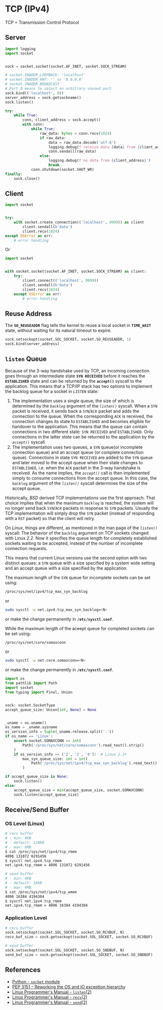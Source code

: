 # TCP (IPv4)

TCP = Transmission Control Protocol

## Server

```python
import logging
import socket


sock = socket.socket(socket.AF_INET, socket.SOCK_STREAM)

# socket.INADDR_LOOPBACK: 'localhost'
# socket.INADDR_ANY: '' or '0.0.0.0'
# socket.INADDR_BROADCAST
# Port 0 means to select an arbitrary unused port
sock.bind(('localhost', 0))
server_address = sock.getsockname()
sock.listen()

try:
    while True:
        conn, client_address = sock.accept()
        with conn:
            while True:
                raw_data: bytes = conn.recv(1024)
                if raw_data:
                    data = raw_data.decode('utf-8')
                    logging.debug(f'receive data {data} from {client_address}')
                    conn.sendall(raw_data)
                else:
                    logging.debug(f'no data from {client_address}')
                    break
            conn.shutdown(socket.SHUT_WR)
finally:
    sock.close()
```

## Client

```python
import socket


try:
    with socket.create_connection(('localhost', 9999)) as client
        client.sendall(b'data')
        client.recv(1024)
except OSError as err:
    # error handling
```

Or

```python
import socket


with socket.socket(socket.AF_INET, socket.SOCK_STREAM) as client:
    try:
        client.connect(('localhost', 9999))
        client.sendall(b'data')
        client.recv(1024)
    except OSError as err:
        # error handling
```

## Reuse Address

The **`SO_REUSEADDR`** flag tells the kernel to reuse a local socket in **`TIME_WAIT`** state,
without waiting for its natural timeout to expire.

```python
sock.setsockopt(socket.SOL_SOCKET, socket.SO_REUSEADDR, 1)
sock.bind(server_address)
```

## `listen` Queue

Because of the 3-way handshake used by TCP,
an incoming connection goes through an intermediate state **`SYN RECEIVED`**
before it reaches the **`ESTABLISHED`** state
and can be returned by the **`accept()`** syscall to the application.
This means that a TCP/IP stack has two options
to implement the backlog queue for a socket in *`LISTEN`* state:

1. The implementation uses a single queue,
the size of which is determined by the *`backlog`* argument of the *`listen()`* syscall.
When a `SYN` packet is received, it sends back a `SYN`/`ACK` packet and adds the connection to the queue.
When the corresponding `ACK` is received, the connection changes its state to `ESTABLISHED`
and becomes eligible for handover to the application.
This means that the queue can contain connections in two different state: `SYN RECEIVED` and `ESTABLISHED`.
Only connections in the latter state can be returned to the application by the *`accept()`* syscall.
2. The implementation uses two queues, a `SYN` queue(or incomplete connection queue)
and an accept queue (or complete connection queue).
Connections in state `SYN RECEIVED` are added to the `SYN` queue
and later moved to the accept queue when their state changes to `ESTABLISHED`,
i.e. when the `ACK` packet in the 3-way handshake is received.
As the name implies,
the *`accept()`* call is then implemented simply to consume connections from the accept queue.
In this case, the `backlog` argument of the *`listen()`* syscall determines the size of the accept queue.

Historically, *BSD* derived TCP implementations use the first approach.
That choice implies that when the maximum `backlog` is reached,
the system will no longer send back `SYN`/`ACK` packets in response to `SYN` packets.
Usually the TCP implementation will simply drop the `SYN` packet
(instead of responding with a `RST` packet) so that the client will retry.

On *Linux*, things are different, as mentioned in the man page of the *`listen()`* syscall:
The behavior of the `backlog` argument on TCP sockets changed with Linux *2.2*.
Now it specifies the queue length for completely established sockets waiting to be accepted,
instead of the number of incomplete connection requests.

This means that current Linux versions use the second option with two distinct queues:
a `SYN` queue with a size specified by a system wide setting
and an accept queue with a size specified by the application.

The maximum length of the `SYN` queue for incomplete sockets can be set using:

```bash
/proc/sys/net/ipv4/tcp_max_syn_backlog
```

or

```bash
sudo sysctl -w net.ipv4.tcp_max_syn_backlog=<N>
```

or make the change permanently in **`/etc/sysctl.conf`**.

While the maximum length of the aceept queue for completed sockets can be set using:

```bash
/proc/sys/net/core/somaxconn
```

or

```bash
sudo sysctl -w net.core.somaxconn=<N>
```

or make the change permanently in **`/etc/sysctl.conf`**.

```python
import os
from pathlib import Path
import socket
from typing import Final, Union


sock: socket.SocketType
accept_queue_size: Union[int, None] = None


_uname = os.uname()
os_name = _uname.sysname
os_version_info = tuple(_uname.release.split('.'))
if os_name == 'Linux':
    assert socket.SOMAXCONN == int(
        Path('/proc/sys/net/core/somaxconn').read_text().strip()
    )
    if os_version_info >= ('2', '2', '0'):  # Linux 2.2+
        max_syn_queue_size: int = int(
            Path('/proc/sys/net/ipv4/tcp_max_syn_backlog').read_text().strip()
        )

if accept_queue_size is None:
    sock.listen()
else:
    accept_queue_size = min(accept_queue_size, socket.SOMAXCONN)
    sock.listen(accept_queue_size)
```

## Receive/Send Buffer

### OS Level (Linux)

```bash
# recv buffer
# - min: 4KB
# - default: 128KB
# - max: 6MB
$ cat /proc/sys/net/ipv4/tcp_rmem
4096 131072 6291456
$ sysctl net.ipv4.tcp_rmem
net.ipv4.tcp_rmem = 4096 131072 6291456

# send buffer
# - min: 4KB
# - default: 16KB
# - max: 4MB
$ cat /proc/sys/net/ipv4/tcp_wmem
4096 16384 4194304
$ sysctl net.ipv4.tcp_rmem
net.ipv4.tcp_rmem = 4096 16384 4194304
```

### Application Level

```python
# recv buffer
sock.setsockopt(socket.SOL_SOCKET, socket.SO_RCVBUF, N)
recv_buf_size = sock.getsockopt(socket.SOL_SOCKET, socket.SO_RCVBUF)

# send buffer
sock.setsockopt(socket.SOL_SOCKET, socket.SO_SNDBUF, N)
send_buf_size = sock.getsockopt(socket.SOL_SOCKET, socket.SO_SNDBUF)
```

## References

- [Python - `socket` module](https://docs.python.org/3/library/socket.html)
- [PEP 3151 – Reworking the OS and IO exception hierarchy](https://peps.python.org/pep-3151/)
- [Linux Programmer's Manual - `listen`(2)](https://manpages.debian.org/bullseye/manpages-dev/listen.2.en.html)
- [Linux Programmer's Manual - `recv`(2)](https://manpages.debian.org/bullseye/manpages-dev/recv.2.en.html)
- [Linux Programmer's Manual - `send`(2)](https://manpages.debian.org/bullseye/manpages-dev/send.2.en.html)
